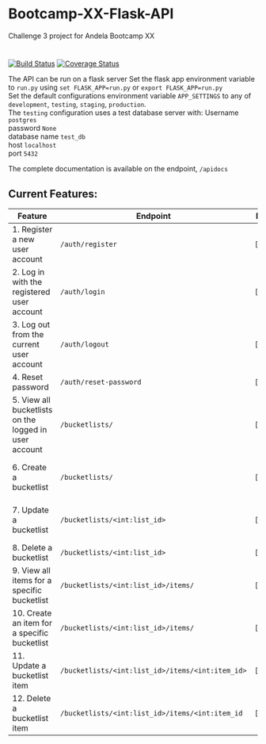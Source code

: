 # Bootcamp-XX-Flask-API
Challenge 3 project for Andela Bootcamp XX

#
[![Build Status](https://travis-ci.org/AnthonyGW/Bootcamp-XX-Flask-API.svg?branch=feedback)](https://travis-ci.org/AnthonyGW/Bootcamp-XX-Flask-API) 
[![Coverage Status](https://coveralls.io/repos/github/AnthonyGW/Bootcamp-XX-Flask-API/badge.svg?branch=feedback)](https://coveralls.io/github/AnthonyGW/Bootcamp-XX-Flask-API?branch=feedback)


The API can be run on a flask server
Set the flask app environment variable to `run.py` using `set FLASK_APP=run.py` or `export FLASK_APP=run.py`\
Set the default configurations environment variable `APP_SETTINGS` to any of `development`, `testing`, `staging`, `production`. \
The `testing` configuration uses a test database server with:
Username `postgres`\
password `None`\
database name `test_db`\
host `localhost`\
port `5432`

The complete documentation is available on the endpoint, `/apidocs`

## Current Features:
| Feature | Endpoint | Method | Data |
| --- | --- | --- | --- |
| 1. Register a new user account | `/auth/register` | `[POST]` | name, email, password |
| 2. Log in with the registered user account | `/auth/login` | `[POST]` | email, password |
| 3. Log out from the current user account | `/auth/logout` | `[POST]` | Authentication Header |
| 4. Reset password | `/auth/reset-password` | `[POST]` | Authentication Header |
| 5. View all bucketlists on the logged in user account | `/bucketlists/` | `[GET]` | Authentication Header |
| 6. Create a bucketlist | `/bucketlists/` | `[POST]` | name, date, description, Authentication Header |
| 7. Update a bucketlist | `/bucketlists/<int:list_id>` | `[PUT]` | name, date, description, Authentication Header |
| 8. Delete a bucketlist  | `/bucketlists/<int:list_id>` | `[DELETE]` | Authentication Header |
| 9. View all items for a specific bucketlist | `/bucketlists/<int:list_id>/items/` | `[GET]` | Authentication Header |
| 10. Create an item for a specific bucketlist | `/bucketlists/<int:list_id>/items/` | `[POST]` | name, description, Authentication Header |
| 11. Update a bucketlist item | `/bucketlists/<int:list_id>/items/<int:item_id>` | `[PUT]` | name, description. Authentication Header |
| 12. Delete a bucketlist item | `/bucketlists/<int:list_id>/items/<int:item_id` | `[DELETE]` | Authentication Header |
